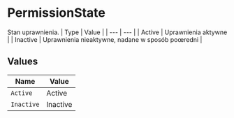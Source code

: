 # PermissionState

Stan uprawnienia. 
| Type | Value |
| --- | --- |
| Active | Uprawnienia aktywne |
| Inactive | Uprawnienia nieaktywne, nadane w sposób poœredni |


## Values

| Name       | Value      |
| ---------- | ---------- |
| `Active`   | Active     |
| `Inactive` | Inactive   |